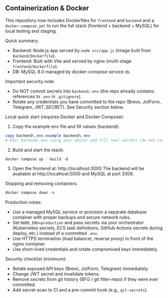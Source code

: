 ## Containerization & Docker

This repository now includes Dockerfiles for `frontend` and `backend` and a `docker-compose.yml` to run the full stack (frontend + backend + MySQL) for local testing and staging.

Quick summary:
- Backend: Node.js app served by `node src/app.js` (image built from `backend/Dockerfile`).
- Frontend: Built with Vite and served by nginx (multi-stage `frontend/Dockerfile`).
- DB: MySQL 8.0 managed by docker-compose service `db`.

Important security note:
- Do NOT commit secrets into `backend/.env` (the repo already contains references to `.env` in `.gitignore`).
- Rotate any credentials you have committed to the repo (Brevo, JotForm, Telegram, JWT_SECRET). See Security section below.

Local quick start (requires Docker and Docker Compose):

1) Copy the example env file and fill values (backend):

```powershell
copy backend\.env.example backend\.env
# Edit backend\.env using your editor and fill real secrets (do not commit this file)
```

2) Build and start the stack:

```powershell
docker compose up --build -d
```

3) Open the frontend at: http://localhost:3000
   The backend will be available at http://localhost:5000 and MySQL at port 3306.

Stopping and removing containers:

```powershell
docker compose down -v
```

Production notes:
- Use a managed MySQL service or provision a separate database container with proper backups and secure network rules.
- Set `NODE_ENV=production` and pass secrets via your orchestrator (Kubernetes secrets, ECS task definitions, GitHub Actions secrets during deploy, etc.) instead of a committed `.env`.
- Use HTTPS termination (load balancer, reverse proxy) in front of the nginx container.
- Use short-lived credentials and rotate compromised keys immediately.

Security checklist (minimum):
- Rotate exposed API keys (Brevo, JotForm, Telegram) immediately.
- Change JWT secret and invalidate tokens.
- Remove secrets from git history (BFG / git filter-repo) if they were ever committed.
- Add secret-scan to CI and a pre-commit hook (e.g., `git-secrets`).
